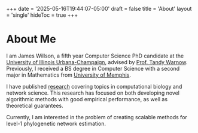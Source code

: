 +++
date = '2025-05-16T19:44:07-05:00'
draft = false
title = 'About'
layout = 'single'
hideToc = true
+++

# About Me

I am James Willson, a fifth year Computer Science PhD candidate at the [University of Illinois Urbana-Champaign](https://siebelschool.illinois.edu/), advised by [Prof. Tandy Warnow](https://tandy.cs.illinois.edu/). Previously, I received a BS degree in Computer Science with a second major in Mathematics from [University of Memphis](https://www.memphis.edu/).

I have published [research](/publications) covering topics in computational biology and network science. This research has focused on both developing novel algorithmic methods with good empirical performance, as well as theoretical guarantees.

Currently, I am interested in the problem of creating scalable methods for level-1 phylogenetic network estimation.

